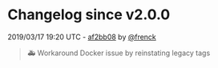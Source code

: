 # Changelog since v2.0.0

2019/03/17 19:20 UTC - [af2bb08](https://github.com/hassio-addons/addon-node-red/commit/af2bb089095a398bc9f2cf9fa74f32088b8a51c7) by [@frenck](https://github.com/frenck)
> :ambulance: Workaround Docker issue by reinstating legacy tags 

